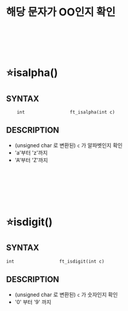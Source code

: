 해당 문자가 OO인지 확인
==================
</br>
</br>
</br>
</br>

⭐isalpha()
===================

SYNTAX
------
        int					ft_isalpha(int c)

DESCRIPTION
----------- 

* (unsigned char 로 변환된) `c` 가 알파벳인지 확인
* 'a'부터 'z'까지
* 'A'부터 'Z'까지
</br>
</br>
</br>
</br>
</br>

⭐isdigit()
================

SYNTAX
------
    int					ft_isdigit(int c)

DESCRIPTION
-----------

* (unsigned char 로 변환된) `c` 가 숫자인지 확인
* '0' 부터 '9' 까지
